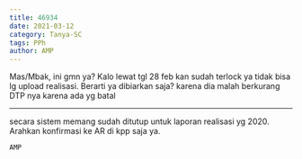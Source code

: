 ```yaml
---
title: 46934
date: 2021-03-12
category: Tanya-SC
tags: PPh
author: AMP
---
```


Mas/Mbak, ini gmn ya? Kalo lewat tgl 28 feb kan sudah terlock ya tidak bisa lg upload realisasi. Berarti ya dibiarkan saja? karena dia malah berkurang DTP nya karena ada yg batal

---

secara sistem memang sudah ditutup untuk laporan realisasi yg 2020. Arahkan konfirmasi ke AR di kpp saja ya.

`AMP`
